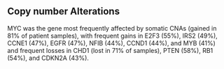 ## Copy number Alterations

MYC was the gene most frequently affected by somatic CNAs (gained in 81% of patient samples), with frequent gains in E2F3 (55%), IRS2 (49%), CCNE1 (47%), EGFR (47%), NFIB (44%), CCND1 (44%), and MYB (41%) and frequent losses in CHD1 (lost in 71% of samples), PTEN (58%), RB1 (54%), and CDKN2A (43%).
